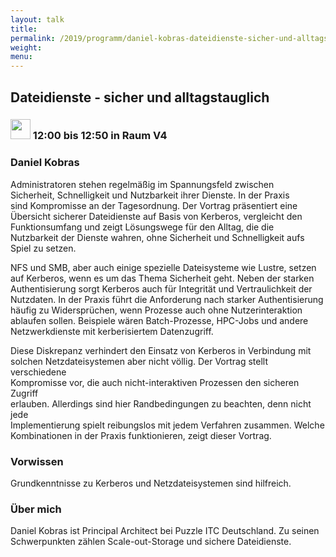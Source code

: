 ```yaml
---
layout: talk
title:
permalink: /2019/programm/daniel-kobras-dateidienste-sicher-und-alltagstauglich/
weight:
menu:
---
```

## Dateidienste - sicher und alltagstauglich

### <img height = "32" src="../../../images/talk.svg"> 12:00 bis 12:50 in Raum V4

### Daniel Kobras

Administratoren stehen regelmäßig im Spannungsfeld zwischen  
Sicherheit, Schnelligkeit und Nutzbarkeit ihrer Dienste. In der Praxis  
sind Kompromisse an der Tagesordnung.  Der Vortrag präsentiert eine  
Übersicht sicherer Dateidienste auf Basis von Kerberos, vergleicht den  
Funktionsumfang und zeigt Lösungswege für den Alltag, die die  
Nutzbarkeit der Dienste wahren, ohne Sicherheit und Schnelligkeit aufs  
Spiel zu setzen.

NFS und SMB, aber auch einige spezielle Dateisysteme wie Lustre, setzen auf Kerberos, wenn es um das Thema Sicherheit geht. Neben der starken  
Authentisierung sorgt Kerberos auch für Integrität und Vertraulichkeit der  
Nutzdaten. In der Praxis führt die Anforderung nach starker Authentisierung  
häufig zu Widersprüchen, wenn Prozesse auch ohne Nutzerinteraktion ablaufen sollen. Beispiele wären Batch-Prozesse, HPC-Jobs und andere Netzwerkdienste mit kerberisiertem Datenzugriff.

Diese Diskrepanz verhindert den Einsatz von Kerberos in Verbindung mit solchen Netzdateisystemen aber nicht völlig. Der Vortrag stellt verschiedene  
Kompromisse vor, die auch nicht-interaktiven Prozessen den sicheren Zugriff  
erlauben. Allerdings sind hier Randbedingungen zu beachten, denn nicht jede  
Implementierung spielt reibungslos mit jedem Verfahren zusammen. Welche  
Kombinationen in der Praxis funktionieren, zeigt dieser Vortrag.

### Vorwissen

Grundkenntnisse zu Kerberos und Netzdateisystemen sind hilfreich.

### Über mich

Daniel Kobras ist Principal Architect bei Puzzle ITC Deutschland. Zu seinen Schwerpunkten zählen Scale-out-Storage und sichere Dateidienste.

